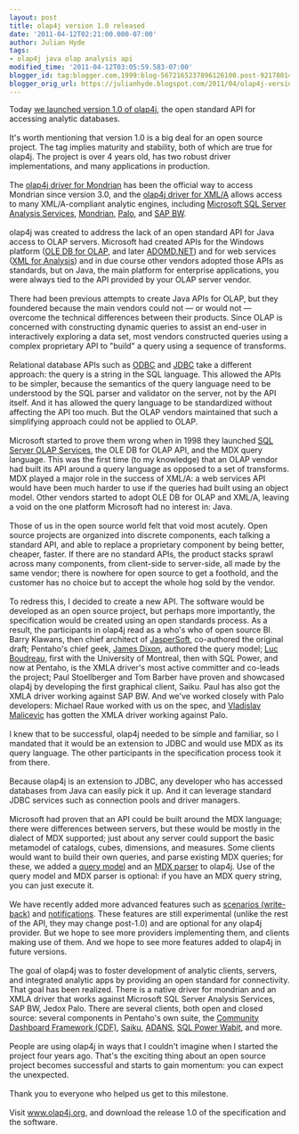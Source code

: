 ```yaml
---
layout: post
title: olap4j version 1.0 released
date: '2011-04-12T02:21:00.000-07:00'
author: Julian Hyde
tags:
- olap4j java olap analysis api
modified_time: '2011-04-12T03:05:59.583-07:00'
blogger_id: tag:blogger.com,1999:blog-5672165237896126100.post-9217801446574600968
blogger_orig_url: https://julianhyde.blogspot.com/2011/04/olap4j-version-10-released.html
---
```


Today <a href="http://www.pentaho.com/news/releases/pentaho-announces-a-new-era-in-open-standards-for-analytics/">we launched version 1.0 of olap4j</a>, the open standard API for accessing analytic databases.<br /><br />It's worth mentioning that version 1.0 is a big deal for an open source project. The tag implies maturity and stability, both of which are true for olap4j. The project is over 4 years old, has two robust driver implementations, and many applications in production.<br /><br />The <a href="http://mondrian.pentaho.com/api/mondrian/olap4j/MondrianOlap4jDriver.html">olap4j driver for Mondrian</a> has been the official way to access Mondrian since version 3.0, and the <a href="http://www.olap4j.org/api/org/olap4j/driver/xmla/XmlaOlap4jDriver.html">olap4j driver for XML/A</a> allows access to many XML/A-compliant analytic engines, including <a href="http://www.microsoft.com/sqlserver/2008/en/us/analysis-services.aspx">Microsoft SQL Server Analysis Services</a>, <a href="http://mondrian.pentaho.com">Mondrian</a>, <a href="http://www.jedox.com/en/products/Palo-Suite/palo-olap-server.html">Palo</a>, and <a href="http://en.wikipedia.org/wiki/SAP_NetWeaver_Business_Intelligence">SAP BW</a>.<br /><br />olap4j was created to address the lack of an open standard API for Java access to OLAP servers. Microsoft had created APIs for the Windows platform (<a href="http://en.wikipedia.org/wiki/OLE_DB_for_OLAP">OLE DB for OLAP</a>, and later <a href="http://msdn.microsoft.com/en-us/library/ms123483.aspx">ADOMD.NET</a>) and for web services (<a href="http://news.xmlforanalysis.com/what-is-xmla.html">XML for Analysis</a>) and in due course other vendors adopted those APIs as standards, but on Java, the main platform for enterprise applications, you were always tied to the API provided by your OLAP server vendor.<br /><br />There had been previous attempts to create Java APIs for OLAP, but they foundered because the main vendors could not &mdash; or would not &mdash; overcome the technical differences between their products. Since OLAP is concerned with constructing dynamic queries to assist an end-user in interactively exploring a data set, most vendors constructed queries using a complex proprietary API to "build" a query using a sequence of transforms.<br /><br />Relational database APIs such as <a href="http://en.wikipedia.org/wiki/Open_Database_Connectivity">ODBC</a> and <a href="http://en.wikipedia.org/wiki/Java_Database_Connectivity">JDBC</a> take a different approach: the query is a string in the SQL language. This allowed the APIs to be simpler, because the semantics of the query language need to be understood by the SQL parser and validator on the server, not by the API itself. And it has allowed the query language to be standardized without affecting the API too much. But the OLAP vendors maintained that such a simplifying approach could not be applied to OLAP. <br /><br />Microsoft started to prove them wrong when in 1998 they launched <a href="http://en.wikipedia.org/wiki/Microsoft_Analysis_Services">SQL Server OLAP Services</a>, the OLE DB for OLAP API, and the MDX query language. This was the first time (to my knowledge) that an OLAP vendor had built its API around a query language as opposed to a set of transforms. MDX played a major role in the success of XML/A: a web services API would have been much harder to use if the queries had built using an object model. Other vendors started to adopt OLE DB for OLAP and XML/A, leaving a void on the one platform Microsoft had no interest in: Java.<br /><br />Those of us in the open source world felt that void most acutely. Open source projects are organized into discrete components, each talking a standard API, and able to replace a proprietary component by being better, cheaper, faster. If there are no standard APIs, the product stacks sprawl across many components, from client-side to server-side, all made by the same vendor; there is nowhere for open source to get a foothold, and the customer has no choice but to accept the whole hog sold by the vendor.<br /><br />To redress this, I decided to create a new API. The software would be developed as an open source project, but perhaps more importantly, the specification would be created using an open standards process. As a result, the participants in olap4j read as a who's who of open source BI. Barry Klawans, then chief architect of <a href="http://www.jaspersoft.com">JasperSoft</a>, co-authored the original draft; Pentaho's chief geek, <a href="http://jamesdixon.wordpress.com/">James Dixon</a>, authored the query model; <a href="http://devdonkey.blogspot.com/">Luc Boudreau</a>, first with the University of Montreal, then with SQL Power, and now at Pentaho, is the XMLA driver's most active committer and co-leads the project; Paul Stoellberger and Tom Barber have proven and showcased olap4j by developing the first graphical client, Saiku. Paul has also got the XMLA driver working against SAP BW. And we've worked closely with Palo developers: Michael Raue worked with us on the spec, and <a href="http://twitter.com/vmalic">Vladislav Malicevic</a> has gotten the XMLA driver working against Palo.<br /><br />I knew that to be successful, olap4j needed to be simple and familiar, so I mandated that it would be an extension to JDBC and would use MDX as its query language. The other participants in the specification process took it from there.<br /><br />Because olap4j is an extension to JDBC, any developer who has accessed databases from Java can easily pick it up. And it can leverage standard JDBC services such as connection pools and driver managers.<br /><br />Microsoft had proven that an API could be built around the MDX language; there were differences between servers, but these would be mostly in the dialect of MDX supported; just about any server could support the basic metamodel of catalogs, cubes, dimensions, and measures. Some clients would want to build their own queries, and parse existing MDX queries; for these, we added a <a href="http://www.olap4j.org/api/org/olap4j/query/Query.html">query model</a> and an <a href="http://www.olap4j.org/api/org/olap4j/mdx/parser/MdxParser.html">MDX parser</a> to olap4j. Use of the query model and MDX parser is optional: if you have an MDX query string, you can just execute it.<br /><br />We have recently added more advanced features such as <a href="http://julianhyde.blogspot.com/2009/06/cell-writeback-in-mondrian.html">scenarios (write-back)</a> and <a href="http://julianhyde.blogspot.com/2010/06/olap-change-notification-and.html">notifications</a>. These features are still experimental (unlike the rest of the API, they may change post-1.0) and are optional for any olap4j provider. But we hope to see more providers implementing them, and clients making use of them. And we hope to see more features added to olap4j in future versions.<br /><br />The goal of olap4j was to foster development of analytic clients, servers, and integrated analytic apps by providing an open standard for connectivity. That goal has been realized. There is a native driver for mondrian and an XMLA driver that works against Microsoft SQL Server Analysis Services, SAP BW, Jedox Palo. There are several clients, both open and closed source: several components in Pentaho's own suite, the <a href="http://code.google.com/p/pentaho-cdf/">Community Dashboard Framework (CDF)</a>, <a href="http://www.analytical-labs.com/">Saiku</a>, <a href="http://code.google.com/p/adans/">ADANS</a>, <a href="http://www.sqlpower.ca/page/wabit">SQL Power Wabit</a>, and more.<br /><br />People are using olap4j in ways that I couldn't imagine when I started the project four years ago. That's the exciting thing about an open source project becomes successful and starts to gain momentum: you can expect the unexpected.<br /><br />Thank you to everyone who helped us get to this milestone.<br /><br />Visit <a href="http://www.olap4j.org">www.olap4j.org</a>, and download the release 1.0 of the specification and the software.